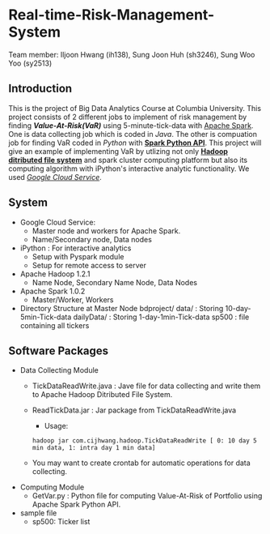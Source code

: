 Real-time-Risk-Management-System
================================

Team member: Iljoon Hwang (ih138), Sung Joon Huh (sh3246),  Sung Woo Yoo (sy2513)


Introduction
------------
This is the project of Big Data Analytics Course at Columbia University.
This project consists of 2 different jobs to implement of risk management by finding **_Value-At-Risk(VaR)_** using 5-minute-tick-data with [Apache Spark][1]. One is data collecting job which is coded in _Java_. The other is compuation job for finding VaR coded in _Python_ with [**Spark Python API**][2]. This project will give an example of implementing VaR by utlizing not only [**Hadoop ditributed file system**][4] and spark cluster computing platform but also its computing algorithm with iPython's interactive analytic functionality. We used [*Google Cloud Service*][3].

[1]: http://spark.apache.org
[2]: http://spark.apache.org/docs/1.0.2/api/python/index.html
[3]: https://cloud.google.com
[4]: https://hadoop.apache.org


System
------
- Google Cloud Service: 
  - Master node and workers for Apache Spark.
  - Name/Secondary node, Data nodes
- iPython : For interactive analytics
  - Setup with Pyspark module
  - Setup for remote access to server
- Apache Hadoop 1.2.1
  - Name Node, Secondary Name Node, Data Nodes
- Apache Spark 1.0.2
  - Master/Worker, Workers
- Directory Structure at Master Node
  bdproject/
      data/ : Storing 10-day-5min-Tick-data
      dailyData/ : Storing 1-day-1min-Tick-data
      sp500 : file containing all tickers


Software Packages
-----------------

  
- Data Collecting Module
  - TickDataReadWrite.java : Jave file for data collecting and write them to Apache Hadoop Ditributed File System.
  - ReadTickData.jar : Jar package from TickDataReadWrite.java
    - Usage:

    `hadoop jar com.cijhwang.hadoop.TickDataReadWrite [ 0: 10 day 5 min data, 1: intra day 1 min data]`
  - You may want to create crontab for automatic operations for data collecting.
- Computing Module
  - GetVar.py : Python file for computing Value-At-Risk of Portfolio using Apache Spark Python API.
- sample file
  - sp500: Ticker list






